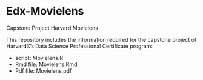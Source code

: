 # Edx-Movielens
Capstone Project Harvard Movielens


This repository includes the information required for the capstone project of HarvardX’s Data Science Professional Certificate program:
- script: Movielens.R
- Rmd file: Movielens.Rmd
- Pdf file: Movielens.pdf
